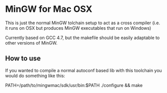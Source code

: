 # MinGW for Mac OSX

This is just the normal MinGW tolchain setup to act as a cross compiler (i.e. it runs on OSX but produces MinGW executables that run on Windows)

Currently based on GCC 4.7, but the makefile should be easily adaptable to other versions of MinGW.

## How to use

If you wanted to compile a normal autoconf based lib with this toolchain you would do something like this:

PATH=/path/to/mingwmac/sdk/usr/bin:$PATH ./configure && make